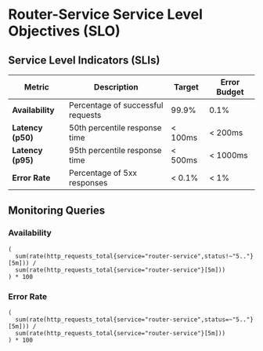 # Router-Service Service Level Objectives (SLO)

## Service Level Indicators (SLIs)

| Metric | Description | Target | Error Budget |
|--------|-------------|---------|--------------|
| **Availability** | Percentage of successful requests | 99.9% | 0.1% |
| **Latency (p50)** | 50th percentile response time | < 100ms | < 200ms |
| **Latency (p95)** | 95th percentile response time | < 500ms | < 1000ms |
| **Error Rate** | Percentage of 5xx responses | < 0.1% | < 1% |

## Monitoring Queries

### Availability
```promql
(
  sum(rate(http_requests_total{service="router-service",status!~"5.."}[5m])) /
  sum(rate(http_requests_total{service="router-service"}[5m]))
) * 100
```

### Error Rate
```promql
(
  sum(rate(http_requests_total{service="router-service",status=~"5.."}[5m])) /
  sum(rate(http_requests_total{service="router-service"}[5m]))
) * 100
```